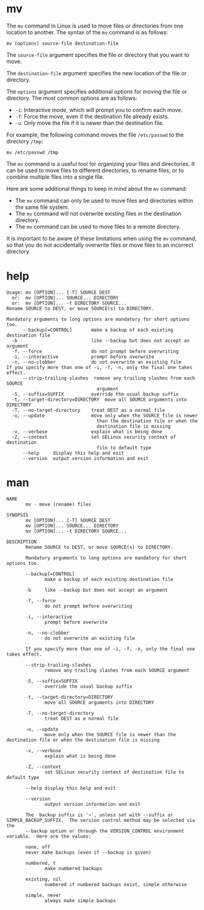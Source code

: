# mv

The `mv` command in Linux is used to move files or directories from one location to another. The syntax of the `mv` command is as follows:

```
mv [options] source-file destination-file
```

The `source-file` argument specifies the file or directory that you want to move.

The `destination-file` argument specifies the new location of the file or directory.

The `options` argument specifies additional options for moving the file or directory. The most common options are as follows:

* `-i`: Interactive mode, which will prompt you to confirm each move.
* `-f`: Force the move, even if the destination file already exists.
* `-u`: Only move the file if it is newer than the destination file.

For example, the following command moves the file `/etc/passwd` to the directory `/tmp`:

```
mv /etc/passwd /tmp
```

The `mv` command is a useful tool for organizing your files and directories. It can be used to move files to different directories, to rename files, or to combine multiple files into a single file.

Here are some additional things to keep in mind about the `mv` command:

* The `mv` command can only be used to move files and directories within the same file system.
* The `mv` command will not overwrite existing files in the destination directory.
* The `mv` command can be used to move files to a remote directory.

It is important to be aware of these limitations when using the `mv` command, so that you do not accidentally overwrite files or move files to an incorrect directory.

# help
```
Usage: mv [OPTION]... [-T] SOURCE DEST
  or:  mv [OPTION]... SOURCE... DIRECTORY
  or:  mv [OPTION]... -t DIRECTORY SOURCE...
Rename SOURCE to DEST, or move SOURCE(s) to DIRECTORY.

Mandatory arguments to long options are mandatory for short options too.
      --backup[=CONTROL]       make a backup of each existing destination file
  -b                           like --backup but does not accept an argument
  -f, --force                  do not prompt before overwriting
  -i, --interactive            prompt before overwrite
  -n, --no-clobber             do not overwrite an existing file
If you specify more than one of -i, -f, -n, only the final one takes effect.
      --strip-trailing-slashes  remove any trailing slashes from each SOURCE
                                 argument
  -S, --suffix=SUFFIX          override the usual backup suffix
  -t, --target-directory=DIRECTORY  move all SOURCE arguments into DIRECTORY
  -T, --no-target-directory    treat DEST as a normal file
  -u, --update                 move only when the SOURCE file is newer
                                 than the destination file or when the
                                 destination file is missing
  -v, --verbose                explain what is being done
  -Z, --context                set SELinux security context of destination
                                 file to default type
      --help     display this help and exit
      --version  output version information and exit

```


# man 
```
NAME
       mv - move (rename) files

SYNOPSIS
       mv [OPTION]... [-T] SOURCE DEST
       mv [OPTION]... SOURCE... DIRECTORY
       mv [OPTION]... -t DIRECTORY SOURCE...

DESCRIPTION
       Rename SOURCE to DEST, or move SOURCE(s) to DIRECTORY.

       Mandatory arguments to long options are mandatory for short options too.

       --backup[=CONTROL]
              make a backup of each existing destination file

       -b     like --backup but does not accept an argument

       -f, --force
              do not prompt before overwriting

       -i, --interactive
              prompt before overwrite

       -n, --no-clobber
              do not overwrite an existing file

       If you specify more than one of -i, -f, -n, only the final one takes effect.

       --strip-trailing-slashes
              remove any trailing slashes from each SOURCE argument

       -S, --suffix=SUFFIX
              override the usual backup suffix

       -t, --target-directory=DIRECTORY
              move all SOURCE arguments into DIRECTORY

       -T, --no-target-directory
              treat DEST as a normal file

       -u, --update
              move only when the SOURCE file is newer than the destination file or when the destination file is missing

       -v, --verbose
              explain what is being done

       -Z, --context
              set SELinux security context of destination file to default type

       --help display this help and exit

       --version
              output version information and exit

       The  backup suffix is '~', unless set with --suffix or SIMPLE_BACKUP_SUFFIX.  The version control method may be selected via the
       --backup option or through the VERSION_CONTROL environment variable.  Here are the values:

       none, off              
       never make backups (even if --backup is given)

       numbered, t
              make numbered backups

       existing, nil
              numbered if numbered backups exist, simple otherwise

       simple, never
              always make simple backups
```
